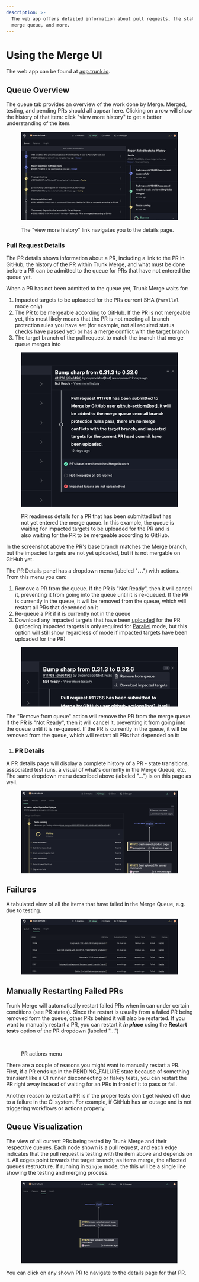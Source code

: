 ```yaml
---
description: >-
  The web app offers detailed information about pull requests, the state of the
  merge queue, and more.
---
```


# Using the Merge UI

The web app can be found at [app.trunk.io](https://app.trunk.io).

## Queue Overview

The queue tab provides an overview of the work done by Merge. Merged, testing, and pending PRs should all appear here. Clicking on a row will show the history of that item: click "view more history" to get a better understanding of the item.

<figure><img src="../.gitbook/assets/image (13).png" alt=""><figcaption><p>The "view more history" link navigates you to the details page.</p></figcaption></figure>

### Pull Request Details

The PR details shows information about a PR, including a link to the PR in GitHub, the history of the PR within Trunk Merge, and what must be done before a PR can be admitted to the queue for PRs that have not entered the queue yet.

When a PR has not been admitted to the queue yet, Trunk Merge waits for:

1. Impacted targets to be uploaded for the PRs current SHA (`Parallel` mode only)
2. The PR to be mergeable according to GitHub. If the PR is not mergeable yet, this most likely means that the PR is not meeting all branch protection rules you have set (for example, not all required status checks have passed yet) or has a merge conflict with the target branch
3. The target branch of the pull request to match the branch that merge queue merges into

<figure><img src="../.gitbook/assets/image (2).png" alt="" width="510"><figcaption><p>PR readiness details for a PR that has been submitted but has not yet entered the merge queue. In this example, the queue is waiting for impacted targets to be uploaded for the PR and is also waiting for the PR to be mergeable according to GitHub.</p></figcaption></figure>

In the screenshot above the PR's base branch matches the Merge branch, but the impacted targets are not yet uploaded, but it is not mergable on GitHub yet.

The PR Details panel has a dropdown menu (labeled "**..."**) with actions. From this menu you can:

1. Remove a PR from the queue. If the PR is "Not Ready", then it will cancel it, preventing it from going into the queue until it is re-queued. If the PR is currently in the queue, it will be removed from the queue, which will restart all PRs that depended on it
2. Re-queue a PR if it is currently not in the queue
3. Download any impacted targets that have been [uploaded](set-up-trunk-merge/impacted-targets.md#generating-impacted-targets) for the PR (uploading impacted targets is only required for [Parallel](set-up-trunk-merge/configuration.md#parallel-mode) mode, but this option will still show regardless of mode if impacted targets have been uploaded for the PR)

<figure><img src="../.gitbook/assets/image (3).png" alt=""><figcaption></figcaption></figure>

The "Remove from queue" action will remove the PR from the merge queue. If the PR is "Not Ready", then it will cancel it, preventing it from going into the queue until it is re-queued. If the PR is currently in the queue, it will be removed from the queue, which will restart all PRs that depended on it:

1. ### PR Details

A PR details page will display a complete history of a PR - state transitions, associated test runs, a visual of what's currently in the Merge Queue, etc. The same dropdown menu described above (labeled "...") is on this page as well.

<figure><img src="../.gitbook/assets/image (4).png" alt=""><figcaption></figcaption></figure>

## Failures

A tabulated view of all the items that have failed in the Merge Queue, e.g. due to testing.

<figure><img src="../.gitbook/assets/image (15).png" alt=""><figcaption></figcaption></figure>

## Manually Restarting Failed PRs

Trunk Merge will automatically restart failed PRs when in can under certain conditions (see PR states).  Since the restart is usually from a failed PR being removed form the queue, other PRs behind it will also be restarted. If you want to manually restart a PR, you can restart it _**in place**_ using the **Restart tests** option of the PR dropdown (labeled "...")

<figure><img src="../.gitbook/assets/pr-restart-menu.png" alt=""><figcaption><p>PR actions menu</p></figcaption></figure>

There are a couple of reasons you might want to manually restart a PR. First, if a PR ends up in the PENDING\_FAILURE state because of something transient like a CI runner disconnecting or flakey tests,  you can restart the PR right away instead of waiting for an PRs in front of it to pass or fail.&#x20;

Another reason to restart a PR is if the proper tests don't get kicked off due to a failure in the CI system. For example, if GitHub has an outage and is not triggering workflows or actions properly.&#x20;

## Queue Visualization

The view of all current PRs being tested by Trunk Merge and their respective queues. Each node shown is a pull request, and each edge indicates that the pull request is testing with the item above and depends on it. All edges point towards the target branch; as items merge, the affected queues restructure. If running in `Single` mode, the this will be a single line showing the testing and merging process.

<figure><img src="../.gitbook/assets/image (5).png" alt=""><figcaption></figcaption></figure>

You can click on any shown PR to navigate to the details page for that PR.
